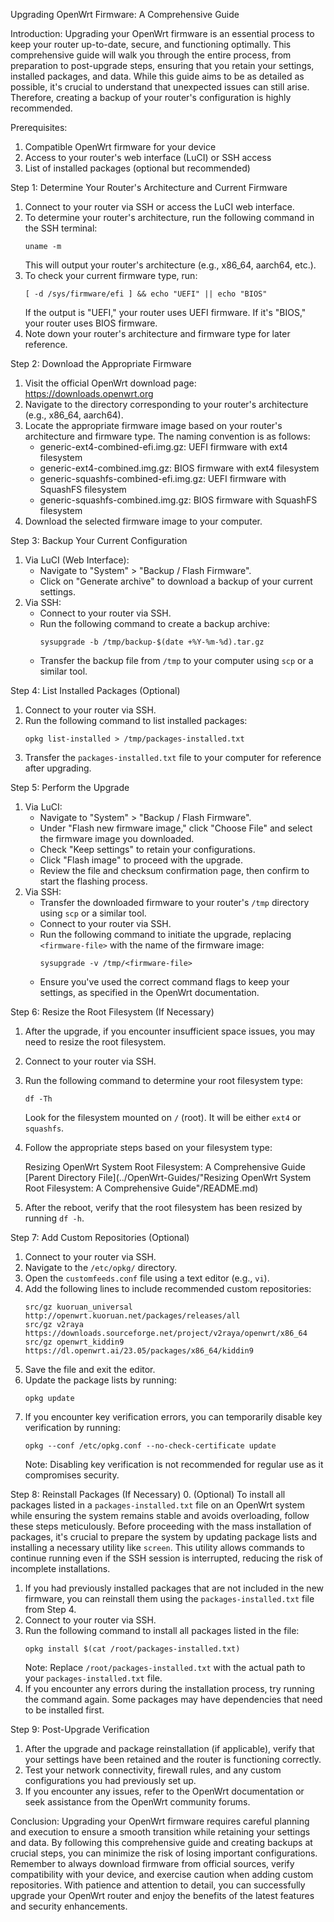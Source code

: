Upgrading OpenWrt Firmware: A Comprehensive Guide

Introduction:
Upgrading your OpenWrt firmware is an essential process to keep your router up-to-date, secure, and functioning optimally. This comprehensive guide will walk you through the entire process, from preparation to post-upgrade steps, ensuring that you retain your settings, installed packages, and data. While this guide aims to be as detailed as possible, it's crucial to understand that unexpected issues can still arise. Therefore, creating a backup of your router's configuration is highly recommended.

Prerequisites:
1. Compatible OpenWrt firmware for your device
2. Access to your router's web interface (LuCI) or SSH access
3. List of installed packages (optional but recommended)

Step 1: Determine Your Router's Architecture and Current Firmware
1. Connect to your router via SSH or access the LuCI web interface.
2. To determine your router's architecture, run the following command in the SSH terminal:
   ```
   uname -m
   ```
   This will output your router's architecture (e.g., x86_64, aarch64, etc.).
3. To check your current firmware type, run:
   ```
   [ -d /sys/firmware/efi ] && echo "UEFI" || echo "BIOS"
   ```
   If the output is "UEFI," your router uses UEFI firmware. If it's "BIOS," your router uses BIOS firmware.
4. Note down your router's architecture and firmware type for later reference.

Step 2: Download the Appropriate Firmware
1. Visit the official OpenWrt download page: https://downloads.openwrt.org
2. Navigate to the directory corresponding to your router's architecture (e.g., x86_64, aarch64).
3. Locate the appropriate firmware image based on your router's architecture and firmware type. The naming convention is as follows:
   - generic-ext4-combined-efi.img.gz: UEFI firmware with ext4 filesystem
   - generic-ext4-combined.img.gz: BIOS firmware with ext4 filesystem
   - generic-squashfs-combined-efi.img.gz: UEFI firmware with SquashFS filesystem
   - generic-squashfs-combined.img.gz: BIOS firmware with SquashFS filesystem
4. Download the selected firmware image to your computer.

Step 3: Backup Your Current Configuration
1. Via LuCI (Web Interface):
   - Navigate to "System" > "Backup / Flash Firmware".
   - Click on "Generate archive" to download a backup of your current settings.
2. Via SSH:
   - Connect to your router via SSH.
   - Run the following command to create a backup archive:
     ```
     sysupgrade -b /tmp/backup-$(date +%Y-%m-%d).tar.gz
     ```
   - Transfer the backup file from `/tmp` to your computer using `scp` or a similar tool.

Step 4: List Installed Packages (Optional)
1. Connect to your router via SSH.
2. Run the following command to list installed packages:
   ```
   opkg list-installed > /tmp/packages-installed.txt
   ```
3. Transfer the `packages-installed.txt` file to your computer for reference after upgrading.

Step 5: Perform the Upgrade
1. Via LuCI:
   - Navigate to "System" > "Backup / Flash Firmware".
   - Under "Flash new firmware image," click "Choose File" and select the firmware image you downloaded.
   - Check "Keep settings" to retain your configurations.
   - Click "Flash image" to proceed with the upgrade.
   - Review the file and checksum confirmation page, then confirm to start the flashing process.
2. Via SSH:
   - Transfer the downloaded firmware to your router's `/tmp` directory using `scp` or a similar tool.
   - Connect to your router via SSH.
   - Run the following command to initiate the upgrade, replacing `<firmware-file>` with the name of the firmware image:
     ```
     sysupgrade -v /tmp/<firmware-file>
     ```
   - Ensure you've used the correct command flags to keep your settings, as specified in the OpenWrt documentation.

Step 6: Resize the Root Filesystem (If Necessary)
1. After the upgrade, if you encounter insufficient space issues, you may need to resize the root filesystem.
2. Connect to your router via SSH.
3. Run the following command to determine your root filesystem type:
   ```
   df -Th
   ```
   Look for the filesystem mounted on `/` (root). It will be either `ext4` or `squashfs`.
4. Follow the appropriate steps based on your filesystem type:
   
   Resizing OpenWrt System Root Filesystem: A Comprehensive Guide
   [Parent Directory File](../OpenWrt-Guides/"Resizing OpenWrt System Root Filesystem: A Comprehensive Guide"/README.md)
   
6. After the reboot, verify that the root filesystem has been resized by running `df -h`.

Step 7: Add Custom Repositories (Optional)
1. Connect to your router via SSH.
2. Navigate to the `/etc/opkg/` directory.
3. Open the `customfeeds.conf` file using a text editor (e.g., `vi`).
4. Add the following lines to include recommended custom repositories:
   ```
   src/gz kuoruan_universal http://openwrt.kuoruan.net/packages/releases/all
   src/gz v2raya https://downloads.sourceforge.net/project/v2raya/openwrt/x86_64
   src/gz openwrt_kiddin9 https://dl.openwrt.ai/23.05/packages/x86_64/kiddin9
   ```
5. Save the file and exit the editor.
6. Update the package lists by running:
   ```
   opkg update
   ```
7. If you encounter key verification errors, you can temporarily disable key verification by running:
   ```
   opkg --conf /etc/opkg.conf --no-check-certificate update
   ```
   Note: Disabling key verification is not recommended for regular use as it compromises security.

Step 8: Reinstall Packages (If Necessary)
0. (Optional) To install all packages listed in a `packages-installed.txt` file on an OpenWrt system while ensuring the system remains stable and avoids overloading, follow these steps meticulously. Before proceeding with the mass installation of packages, it's crucial to prepare the system by updating package lists and installing a necessary utility like `screen`. This utility allows commands to continue running even if the SSH session is interrupted, reducing the risk of incomplete installations.
1. If you had previously installed packages that are not included in the new firmware, you can reinstall them using the `packages-installed.txt` file from Step 4.
2. Connect to your router via SSH.
3. Run the following command to install all packages listed in the file:
   ```
   opkg install $(cat /root/packages-installed.txt)
   ```
   Note: Replace `/root/packages-installed.txt` with the actual path to your `packages-installed.txt` file.
4. If you encounter any errors during the installation process, try running the command again. Some packages may have dependencies that need to be installed first.

Step 9: Post-Upgrade Verification
1. After the upgrade and package reinstallation (if applicable), verify that your settings have been retained and the router is functioning correctly.
2. Test your network connectivity, firewall rules, and any custom configurations you had previously set up.
3. If you encounter any issues, refer to the OpenWrt documentation or seek assistance from the OpenWrt community forums.

Conclusion:
Upgrading your OpenWrt firmware requires careful planning and execution to ensure a smooth transition while retaining your settings and data. By following this comprehensive guide and creating backups at crucial steps, you can minimize the risk of losing important configurations. Remember to always download firmware from official sources, verify compatibility with your device, and exercise caution when adding custom repositories. With patience and attention to detail, you can successfully upgrade your OpenWrt router and enjoy the benefits of the latest features and security enhancements.
